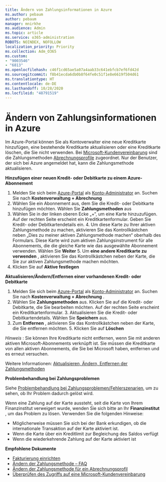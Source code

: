 ```yaml
---
title: Ändern von Zahlungsinformationen in Azure
ms.author: pebaum
author: pebaum
manager: mnirkhe
ms.audience: Admin
ms.topic: article
ms.service: o365-administration
ROBOTS: NOINDEX, NOFOLLOW
localization_priority: Priority
ms.collection: Adm_O365
ms.custom:
- "9003546"
- "6813"
ms.openlocfilehash: c46f1cd65ae5a07a4aab33c641ebfcb7ef6fd42d
ms.sourcegitcommit: f8b41ecda6db0b8f64fe0c51f1e8e6619f504d61
ms.translationtype: HT
ms.contentlocale: de-DE
ms.lasthandoff: 10/28/2020
ms.locfileid: "48791519"
---
```

# <a name="change-payment-information-in-azure"></a>Ändern von Zahlungsinformationen in Azure

Im Azure-Portal können Sie als Kontoverwalter eine neue Kreditkarte hinzufügen, eine bestehende Kreditkarte aktualisieren oder eine Kreditkarte löschen, die Sie nicht verwenden. Bei [Microsoft-Kundenvereinbarung](https://docs.microsoft.com/azure/billing/billing-how-to-change-credit-card?WT.mc_id=Portal-Microsoft_Azure_Support#check-access-to-a-microsoft-customer-agreement) sind die Zahlungsmethoden [Abrechnungsprofile](https://docs.microsoft.com/azure/billing/billing-how-to-change-credit-card?WT.mc_id=Portal-Microsoft_Azure_Support#change-payment-method-for-a-billing-profile) zugeordnet. Nur der Benutzer, der sich bei Azure angemeldet hat, kann die Zahlungsmethode aktualisieren.

**Hinzufügen einer neuen Kredit- oder Debitkarte zu einem Azure-Abonnement**

1. Melden Sie sich beim [Azure-Portal](https://portal.azure.com/) als [Konto-Administrator](https://docs.microsoft.com/azure/billing/billing-subscription-transfer?WT.mc_id=Portal-Microsoft_Azure_Support#whoisaa) an. Suchen Sie nach **Kostenverwaltung + Abrechnung**
2. Wählen Sie ein Abonnement aus, dem Sie die Kredit- oder Debitkarte hinzufügen möchten. Wählen Sie **Zahlungsmethoden** aus
3. Wählen Sie in der linken oberen Ecke „+“, um eine Karte hinzuzufügen. Auf der rechten Seite erscheint ein Kreditkartenformular. Geben Sie Kredit- oder Debitkartendetails ein. 4. Um diese Karte zu Ihrer aktiven Zahlungsmethode zu machen, aktivieren Sie das Kontrollkästchen neben „Dies zu meiner aktiven Zahlungsmethode machen“ oberhalb des Formulars. Diese Karte wird zum aktiven Zahlungsinstrument für alle Abonnements, die die gleiche Karte wie das ausgewählte Abonnement verwenden. Wählen Sie **Weiter** 5. Um **eine andere Kreditkarte zu verwenden** , aktivieren Sie das Kontrollkästchen neben der Karte, die Sie zur aktiven Zahlungsmethode machen möchten.
6. Klicken Sie auf **Aktive festlegen**

**Aktualisieren/Ändern/Entfernen einer vorhandenen Kredit- oder Debitkarte**

1. Melden Sie sich beim [Azure-Portal](https://portal.azure.com/) als [Konto-Administrator](https://docs.microsoft.com/azure/billing/billing-subscription-transfer?WT.mc_id=Portal-Microsoft_Azure_Support#whoisaa) an. Suchen Sie nach **Kostenverwaltung + Abrechnung** .
2. Wählen Sie **Zahlungsmethoden** aus. Klicken Sie auf die Kredit- oder Debitkarte, die Sie bearbeiten möchten. Auf der rechten Seite erscheint ein Kreditkartenformular. 3. Aktualisieren Sie die Kredit- oder Debitkartendetails. Wählen Sie **Speichern** aus.
4. Zum **Entfernen** , aktivieren Sie das Kontrollkästchen neben der Karte, die Sie entfernen möchten. 5. Klicken Sie auf **Löschen**

_Hinweis_ : Sie können Ihre Kreditkarte nicht entfernen, wenn Sie mit anderen aktiven Microsoft-Abonnements verknüpft ist. Sie müssen die Kreditkarte von allen aktiven Abonnements, die Sie bei Microsoft haben, entfernen und es erneut versuchen.

Weitere Informationen: [Aktualisieren, Ändern, Entfernen der Zahlungsmethoden](https://docs.microsoft.com/azure/billing/billing-how-to-change-credit-card?WT.mc_id=Portal-Microsoft_Azure_Support)

**Problembehandlung bei Zahlungsproblemen**

Siehe [Problembehandlung bei Zahlungsproblemen/Fehlerszenarien](https://support.microsoft.com/help/4505172/troubleshooting-payment-issues), um zu sehen, ob Ihr Problem dadurch gelöst wird.

Wenn eine Zahlung auf der Karte aussteht, seit die Karte von Ihrem Finanzinstitut verweigert wurde, wenden Sie sich bitte an Ihr **Finanzinstitut** , um das Problem zu lösen. Verwenden Sie die folgenden Hinweise:

- Möglicherweise müssen Sie sich bei der Bank erkundigen, ob die internationale Transaktion auf der Karte aktiviert ist.
- Wenn die Karte über ein Kreditlimit zur Begleichung des Saldos verfügt
- Wenn die wiederkehrende Zahlung auf der Karte aktiviert ist

**Empfohlene Dokumente**

- [Fakturierung einrichten](https://azure.microsoft.com/pricing/invoicing/)
- [Ändern der Zahlungsmethode – FAQ](https://docs.microsoft.com/azure/billing/billing-how-to-change-credit-card?WT.mc_id=Portal-Microsoft_Azure_Support#frequently-asked-questions)
- [Ändern der Zahlungsmethode für ein Abrechnungsprofil](https://docs.microsoft.com/azure/billing/billing-how-to-change-credit-card?WT.mc_id=Portal-Microsoft_Azure_Support#change-payment-method-for-a-billing-profile)
- [Überprüfen des Zugriffs auf eine Microsoft-Kundenvereinbarung](https://docs.microsoft.com/azure/billing/billing-how-to-change-credit-card?WT.mc_id=Portal-Microsoft_Azure_Support#check-access-to-a-microsoft-customer-agreement)